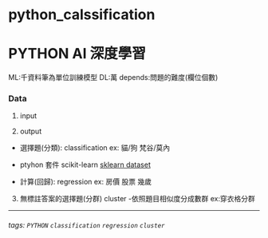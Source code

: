 # python_calssification
# PYTHON AI 深度學習
ML:千資料筆為單位訓練模型
DL:萬
depends:問題的難度(欄位個數)
### Data
1. input

2. output
* 選擇題(分類): classification
	ex: 貓/狗 梵谷/莫內
*  ptyhon 套件 
scikit-learn
[sklearn dataset](https://scikit-learn.org/stable/datasets/toy_dataset.html)

* 計算(回歸): regression
	ex: 房價 股票 幾歲
3. 無標註答案的選擇題(分群) cluster -依照題目相似度分成數群
	ex:穿衣格分群

--------
















###### tags: `PYTHON`  `classification` `regression` `cluster`
